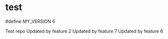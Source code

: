 test
====
#define MY_VERSION 6

Test repo
Updated by feature 2
Updated by feature 7
Updated by feature 6